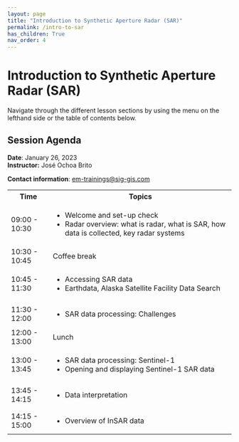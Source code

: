 ```yaml
---
layout: page
title: "Introduction to Synthetic Aperture Radar (SAR)"
permalink: /intro-to-sar
has_children: True
nav_order: 4
---
```


# Introduction to Synthetic Aperture Radar (SAR)
Navigate through the different lesson sections by using the menu on the lefthand side or the table of contents below.

## Session Agenda
**Date**: January 26, 2023  
**Instructor:** José Ochoa Brito

**Contact information**: [em-trainings@sig-gis.com](em-trainings@sig-gis.com)

<table>
  <tbody>
    <tr>
      <th align="center">Time</th>
      <th align="center">Topics</th>
    </tr>
    <tr>
      <td>09:00 - 10:30</td>
      <td>
        <ul>
            <li>Welcome and set-up check</li>
            <li>Radar overview: what is radar, what is SAR, how data is collected, key radar systems</li>
         </ul>
      </td>
    </tr>
    <tr>
      <td>10:30 - 10:45</td>
      <td>Coffee break</td>
    </tr>
    <tr>
      <td>10:45 - 11:30</td>
      <td>
        <ul>
            <li>Accessing SAR data</li>
            <li>Earthdata, Alaska Satellite Facility Data Search</li>
          </ul>
      </td>
    </tr>
    <tr>
      <td>11:30 - 12:00</td>
      <td>
        <ul>
            <li>SAR data processing: Challenges</li>
          </ul>
      </td>
    </tr>
     <tr>
      <td>12:00 - 13:00</td>
      <td>Lunch</td>
    </tr>
    <tr>
      <td>13:00 - 13:45</td>
      <td>
        <ul>
            <li>SAR data processing: Sentinel-1</li>
            <li>Opening and displaying Sentinel-1 SAR data</li>
          </ul>
      </td>
    </tr>
    <tr>
      <td>13:45 - 14:15</td>
      <td>
        <ul>
            <li>Data interpretation</li>
          </ul>
      </td>
    </tr>
     <tr>
      <td>14:15 - 15:00</td>
      <td>
        <ul>
            <li>Overview of InSAR data</li>
          </ul>
      </td>
    </tr>
  </tbody>
</table>
